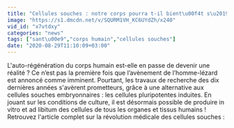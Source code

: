 ```yaml
---
title: "Cellules souches : notre corps pourra t-il bient\u00f4t s\u2019auto-r\u00e9parer ?"
image: "https://s1.dmcdn.net/v/SQURM1VH_KC6UYdZh/x240"
vid_id: "x7vtdxy"
categories: "news"
tags: ["sant\u00e9","corps humain","cellules souches"]
date: "2020-08-29T11:10:09+03:00"
---
```

L'auto-régénération du corps humain est-elle en passe de devenir une réalité ? Ce n’est pas la première fois que l’avènement de l’homme-lézard est annoncé comme imminent. Pourtant, les travaux de recherche des dix dernières années s'avèrent prometteurs, grâce à une alternative aux cellules souches embryonnaires : les cellules pluripotentes induites. En jouant sur les conditions de culture, il est désormais possible de produire in vitro et ad libitum des cellules de tous les organes et tissus humains !   <br>Retrouvez l'article complet sur la révolution médicale des cellules souches :   <br>
